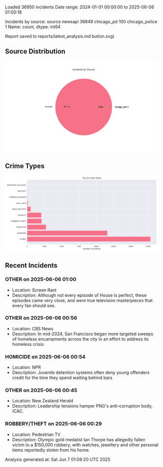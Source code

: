 
Loaded 36950 incidents
Date range: 2024-01-01 00:00:00 to 2025-06-06 01:00:18

Incidents by source:
source
newsapi           36849
chicago_pd          100
chicago_police        1
Name: count, dtype: int64

Report saved to reports/latest_analysis.md
bution.svg)

## Source Distribution
![Source Distribution](images/source_distribution.svg)

## Crime Types
![Crime Types](images/crime_types.svg)

## Recent Incidents

### OTHER on 2025-06-06 01:00
- Location: Screen Rant
- Description: Although not every episode of House is perfect, these episodes came very close, and were true television masterpieces that every fan should see.


### OTHER on 2025-06-06 00:56
- Location: CBS News
- Description: In mid-2024, San Francisco began more targeted sweeps of homeless encampments across the city in an effort to address its homeless crisis.


### HOMICIDE on 2025-06-06 00:54
- Location: NPR
- Description: Juvenile detention systems often deny young offenders credit for the time they spend waiting behind bars


### OTHER on 2025-06-06 00:45
- Location: New Zealand Herald
- Description: Leadership tensions hamper PNG's anti-corruption body, ICAC.


### ROBBERY/THEFT on 2025-06-06 00:29
- Location: Pedestrian TV
- Description: Olympic gold medalist Ian Thorpe has allegedly fallen victim to a $150,000 robbery, with watches, jewellery and other personal items reportedly stolen from his home.

Analysis generated at: Sat Jun  7 01:08:20 UTC 2025
